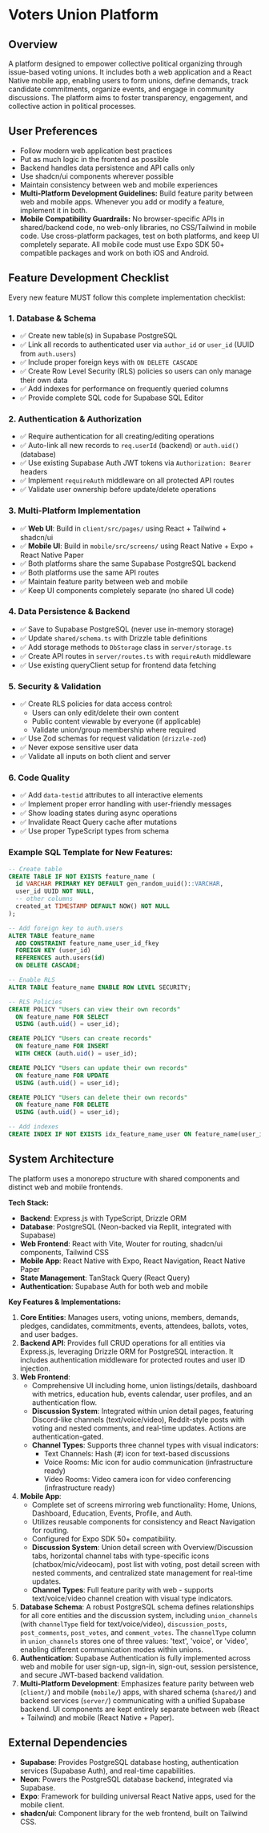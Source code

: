 # Voters Union Platform

## Overview
A platform designed to empower collective political organizing through issue-based voting unions. It includes both a web application and a React Native mobile app, enabling users to form unions, define demands, track candidate commitments, organize events, and engage in community discussions. The platform aims to foster transparency, engagement, and collective action in political processes.

## User Preferences
- Follow modern web application best practices
- Put as much logic in the frontend as possible
- Backend handles data persistence and API calls only
- Use shadcn/ui components wherever possible
- Maintain consistency between web and mobile experiences
- **Multi-Platform Development Guidelines:** Build feature parity between web and mobile apps. Whenever you add or modify a feature, implement it in both.
- **Mobile Compatibility Guardrails:** No browser-specific APIs in shared/backend code, no web-only libraries, no CSS/Tailwind in mobile code. Use cross-platform packages, test on both platforms, and keep UI completely separate. All mobile code must use Expo SDK 50+ compatible packages and work on both iOS and Android.

## Feature Development Checklist

Every new feature MUST follow this complete implementation checklist:

### 1. Database & Schema
- ✅ Create new table(s) in Supabase PostgreSQL
- ✅ Link all records to authenticated user via `author_id` or `user_id` (UUID from `auth.users`)
- ✅ Include proper foreign keys with `ON DELETE CASCADE`
- ✅ Create Row Level Security (RLS) policies so users can only manage their own data
- ✅ Add indexes for performance on frequently queried columns
- ✅ Provide complete SQL code for Supabase SQL Editor

### 2. Authentication & Authorization
- ✅ Require authentication for all creating/editing operations
- ✅ Auto-link all new records to `req.userId` (backend) or `auth.uid()` (database)
- ✅ Use existing Supabase Auth JWT tokens via `Authorization: Bearer` headers
- ✅ Implement `requireAuth` middleware on all protected API routes
- ✅ Validate user ownership before update/delete operations

### 3. Multi-Platform Implementation
- ✅ **Web UI**: Build in `client/src/pages/` using React + Tailwind + shadcn/ui
- ✅ **Mobile UI**: Build in `mobile/src/screens/` using React Native + Expo + React Native Paper
- ✅ Both platforms share the same Supabase PostgreSQL backend
- ✅ Both platforms use the same API routes
- ✅ Maintain feature parity between web and mobile
- ✅ Keep UI components completely separate (no shared UI code)

### 4. Data Persistence & Backend
- ✅ Save to Supabase PostgreSQL (never use in-memory storage)
- ✅ Update `shared/schema.ts` with Drizzle table definitions
- ✅ Add storage methods to `DbStorage` class in `server/storage.ts`
- ✅ Create API routes in `server/routes.ts` with `requireAuth` middleware
- ✅ Use existing queryClient setup for frontend data fetching

### 5. Security & Validation
- ✅ Create RLS policies for data access control:
  - Users can only edit/delete their own content
  - Public content viewable by everyone (if applicable)
  - Validate union/group membership where required
- ✅ Use Zod schemas for request validation (`drizzle-zod`)
- ✅ Never expose sensitive user data
- ✅ Validate all inputs on both client and server

### 6. Code Quality
- ✅ Add `data-testid` attributes to all interactive elements
- ✅ Implement proper error handling with user-friendly messages
- ✅ Show loading states during async operations
- ✅ Invalidate React Query cache after mutations
- ✅ Use proper TypeScript types from schema

### Example SQL Template for New Features:
```sql
-- Create table
CREATE TABLE IF NOT EXISTS feature_name (
  id VARCHAR PRIMARY KEY DEFAULT gen_random_uuid()::VARCHAR,
  user_id UUID NOT NULL,
  -- other columns
  created_at TIMESTAMP DEFAULT NOW() NOT NULL
);

-- Add foreign key to auth.users
ALTER TABLE feature_name 
  ADD CONSTRAINT feature_name_user_id_fkey 
  FOREIGN KEY (user_id) 
  REFERENCES auth.users(id) 
  ON DELETE CASCADE;

-- Enable RLS
ALTER TABLE feature_name ENABLE ROW LEVEL SECURITY;

-- RLS Policies
CREATE POLICY "Users can view their own records"
  ON feature_name FOR SELECT
  USING (auth.uid() = user_id);

CREATE POLICY "Users can create records"
  ON feature_name FOR INSERT
  WITH CHECK (auth.uid() = user_id);

CREATE POLICY "Users can update their own records"
  ON feature_name FOR UPDATE
  USING (auth.uid() = user_id);

CREATE POLICY "Users can delete their own records"
  ON feature_name FOR DELETE
  USING (auth.uid() = user_id);

-- Add indexes
CREATE INDEX IF NOT EXISTS idx_feature_name_user ON feature_name(user_id);
```

## System Architecture

The platform uses a monorepo structure with shared components and distinct web and mobile frontends.

**Tech Stack:**
- **Backend**: Express.js with TypeScript, Drizzle ORM
- **Database**: PostgreSQL (Neon-backed via Replit, integrated with Supabase)
- **Web Frontend**: React with Vite, Wouter for routing, shadcn/ui components, Tailwind CSS
- **Mobile App**: React Native with Expo, React Navigation, React Native Paper
- **State Management**: TanStack Query (React Query)
- **Authentication**: Supabase Auth for both web and mobile

**Key Features & Implementations:**

1.  **Core Entities**: Manages users, voting unions, members, demands, pledges, candidates, commitments, events, attendees, ballots, votes, and user badges.
2.  **Backend API**: Provides full CRUD operations for all entities via Express.js, leveraging Drizzle ORM for PostgreSQL interaction. It includes authentication middleware for protected routes and user ID injection.
3.  **Web Frontend**:
    *   Comprehensive UI including home, union listings/details, dashboard with metrics, education hub, events calendar, user profiles, and an authentication flow.
    *   **Discussion System**: Integrated within union detail pages, featuring Discord-like channels (text/voice/video), Reddit-style posts with voting and nested comments, and real-time updates. Actions are authentication-gated.
    *   **Channel Types**: Supports three channel types with visual indicators:
        - Text Channels: Hash (#) icon for text-based discussions
        - Voice Rooms: Mic icon for audio communication (infrastructure ready)
        - Video Rooms: Video camera icon for video conferencing (infrastructure ready)
4.  **Mobile App**:
    *   Complete set of screens mirroring web functionality: Home, Unions, Dashboard, Education, Events, Profile, and Auth.
    *   Utilizes reusable components for consistency and React Navigation for routing.
    *   Configured for Expo SDK 50+ compatibility.
    *   **Discussion System**: Union detail screen with Overview/Discussion tabs, horizontal channel tabs with type-specific icons (chatbox/mic/videocam), post list with voting, post detail screen with nested comments, and centralized state management for real-time updates.
    *   **Channel Types**: Full feature parity with web - supports text/voice/video channel creation with visual type indicators.
5.  **Database Schema**: A robust PostgreSQL schema defines relationships for all core entities and the discussion system, including `union_channels` (with `channelType` field for text/voice/video), `discussion_posts`, `post_comments`, `post_votes`, and `comment_votes`. The `channelType` column in `union_channels` stores one of three values: 'text', 'voice', or 'video', enabling different communication modes within unions.
6.  **Authentication**: Supabase Authentication is fully implemented across web and mobile for user sign-up, sign-in, sign-out, session persistence, and secure JWT-based backend validation.
7.  **Multi-Platform Development**: Emphasizes feature parity between web (`client/`) and mobile (`mobile/`) apps, with shared schema (`shared/`) and backend services (`server/`) communicating with a unified Supabase backend. UI components are kept entirely separate between web (React + Tailwind) and mobile (React Native + Paper).

## External Dependencies

-   **Supabase**: Provides PostgreSQL database hosting, authentication services (Supabase Auth), and real-time capabilities.
-   **Neon**: Powers the PostgreSQL database backend, integrated via Supabase.
-   **Expo**: Framework for building universal React Native apps, used for the mobile client.
-   **shadcn/ui**: Component library for the web frontend, built on Tailwind CSS.